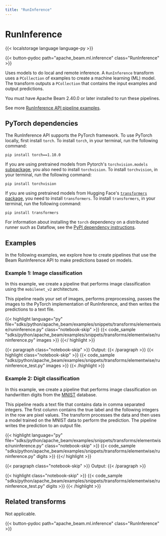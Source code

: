 ```yaml
---
title: "RunInference"
---
```

<!--
Licensed under the Apache License, Version 2.0 (the "License");
you may not use this file except in compliance with the License.
You may obtain a copy of the License at

http://www.apache.org/licenses/LICENSE-2.0

Unless required by applicable law or agreed to in writing, software
distributed under the License is distributed on an "AS IS" BASIS,
WITHOUT WARRANTIES OR CONDITIONS OF ANY KIND, either express or implied.
See the License for the specific language governing permissions and
limitations under the License.
-->

# RunInference

{{< localstorage language language-py >}}

{{< button-pydoc path="apache_beam.ml.inference" class="RunInference" >}}

Uses models to do local and remote inference. A `RunInference` transform uses a `PCollection` of examples to create a machine learning (ML) model. The transform outputs a `PCollection` that contains the input examples and output predictions.

You must have Apache Beam 2.40.0 or later installed to run these pipelines.

See more [RunInference API pipeline examples](https://github.com/apache/beam/tree/master/sdks/python/apache_beam/examples/inference).

## PyTorch dependencies

The RunInference API supports the PyTorch framework. To use PyTorch locally, first install `torch`. To install `torch`, in your terminal, run the following command:

`pip install torch==1.10.0`

If you are using pretrained models from Pytorch's `torchvision.models` [subpackage](https://pytorch.org/vision/0.12/models.html#models-and-pre-trained-weights), you also need to install `torchvision`. To install `torchvision`, in your terminal, run the following command:

`pip install torchvision`

If you are using pretrained models from Hugging Face's [`transformers` package](https://huggingface.co/docs/transformers/index), you need to install `transformers`. To install `transformers`, in your terminal, run the following command:

`pip install transformers`

For information about installing the `torch` dependency on a distributed runner such as Dataflow, see the [PyPI dependency instructions](/documentation/sdks/python-pipeline-dependencies/#pypi-dependencies).

## Examples

In the following examples, we explore how to create pipelines that use the Beam RunInference API to make predictions based on models.

### Example 1: Image classification

In this example, we create a pipeline that performs image classification using the `mobilenet_v2` architecture.

This pipeline reads your set of images, performs preprocessing, passes the images to the PyTorch implementation of RunInference, and then writes the predictions to a text file.

{{< highlight language="py" file="sdks/python/apache_beam/examples/snippets/transforms/elementwise/runinference.py"
  class="notebook-skip" >}}
{{< code_sample "sdks/python/apache_beam/examples/snippets/transforms/elementwise/runinference.py" images >}}
{{</ highlight >}}

{{< paragraph class="notebook-skip" >}}
Output:
{{< /paragraph >}}
{{< highlight class="notebook-skip" >}}
{{< code_sample "sdks/python/apache_beam/examples/snippets/transforms/elementwise/runinference_test.py" images >}}
{{< /highlight >}}

### Example 2: Digit classification

In this example, we create a pipeline that performs image classification on handwritten digits from the
[MNIST](https://en.wikipedia.org/wiki/MNIST_database) database.

This pipeline reads a text file that contains data in comma separated integers. The first
column contains the true label and the following integers in the row are pixel values. The transform processes the data and then uses a model trained on the MNIST data to perform the prediction. The pipeline writes the prediction to an output file.

{{< highlight language="py" file="sdks/python/apache_beam/examples/snippets/transforms/elementwise/runinference.py"
  class="notebook-skip" >}}
{{< code_sample "sdks/python/apache_beam/examples/snippets/transforms/elementwise/runinference.py" digits >}}
{{</ highlight >}}

{{< paragraph class="notebook-skip" >}}
Output:
{{< /paragraph >}}

{{< highlight class="notebook-skip" >}}
{{< code_sample "sdks/python/apache_beam/examples/snippets/transforms/elementwise/runinference_test.py" digits >}}
{{< /highlight >}}


## Related transforms

Not applicable.

{{< button-pydoc path="apache_beam.ml.inference" class="RunInference" >}}
